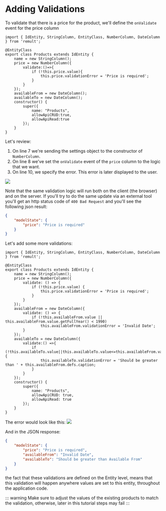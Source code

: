 # Adding Validations
To validate that there is a price for the product, we'll define the `onValidate` event for the price column
```ts{6-12}
import { IdEntity, StringColumn, EntityClass, NumberColumn, DateColumn } from 'remult';

@EntityClass
export class Products extends IdEntity {
    name = new StringColumn();
    price = new NumberColumn({
        validate:()=>{
            if (!this.price.value){
                this.price.validationError = 'Price is required';
            }
        }
    });
    availableFrom = new DateColumn();
    availableTo = new DateColumn();
    constructor() {
        super({
            name: "Products",
            allowApiCRUD:true,
            allowApiRead:true
        });
    }
} 
```

Let's review:
1. On line 7 we're sending the settings object to the constructor of `NumberColumn`. 
2. On line 8 we've set the `onValidate` event of the `price` column to the logic that we want.
3. On line 10, we specify the error. This error is later displayed to the user.

![](/2019-10-06_14h33_33.png)

Note that the same validation logic will run both on the client (the browser) and on the server.
If you'll try to do the same update via an external tool you'll get an http status code of `400 Bad Request` and you'll see the following json result:
```json
{
    "modelState": {
        "price": "Price is required"
    }
}
```

Let's add some more validations:
```ts{13-25}
import { IdEntity, StringColumn, EntityClass, NumberColumn, DateColumn } from 'remult';

@EntityClass
export class Products extends IdEntity {
    name = new StringColumn();
    price = new NumberColumn({
        validate: () => {
            if (!this.price.value) {
                this.price.validationError = 'Price is required';
            }
        }
    });
    availableFrom = new DateColumn({
        validate: () => {
            if (!this.availableFrom.value || this.availableFrom.value.getFullYear() < 1990)
                this.availableFrom.validationError = 'Invalid Date';
        }
    });
    availableTo = new DateColumn({
        validate:() =>{
            if (!this.availableTo.value||this.availableTo.value<=this.availableFrom.value){
                this.availableTo.validationError = 'Should be greater than ' + this.availableFrom.defs.caption;
            }
        }
    });
    constructor() {
        super({
            name: "Products",
            allowApiCRUD: true,
            allowApiRead: true
        });
    }
} 
```

The error would look like this:
![](/2019-10-06_14h42_16.png)

And in the JSON response:
```json
{
    "modelState": {
        "price": "Price is required",
        "availableFrom": "Invalid Date",
        "availableTo": "Should be greater than Available From"
    }
}
```

the fact that these validations are defined on the Entity level, means that this validation will happen anywhere values are set to this entity, throughout the application code.

::: warning
Make sure to adjust the values of the existing products to match the validation, otherwise, later in this tutorial steps may fail
:::